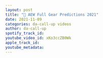 ```yaml
---
layout: post
title: "🔴 AEW Full Gear Predictions 2021"
date: 2021-11-09
categories: da-call-up videos
author: da-call-up
spotify_track_id: 
youtube_video_id: xKo3ccZB0Wk
apple_track_id: 
youtube_metadata: 
---
```


